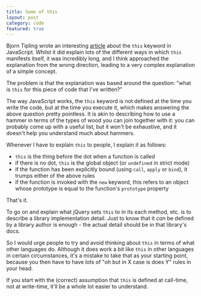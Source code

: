 ```yaml
---
title: Some of this
layout: post
category: code
featured: true
---
```


Bjorn Tipling wrote an interesting [article](http://bjorn.tipling.com/all-this)
about the ```this``` keyword in JavaScript. Whilst it did explain lots of the different
ways in which ```this``` manifests itself, it was incredibly long, and I think approached
the explanation from the wrong direction, leading to a very complex explanation of
a simple concept.

The problem is that the explanation was based around the question: "what is ```this```
for this piece of code that I've written?"

The way JavaScript works, the ```this``` keyword is not defined at the time you write
the code, but at the time you execute it, which makes answering the above question
pretty pointless. It is akin to describing how to use a hammer in terms of the types
of wood you can join together with it: you can probably come up with a useful list, but
it won't be exhaustive, and it doesn't help you understand much about hammers.

Whenever I have to explain ```this``` to people, I explain it as follows:

* ```this``` is the thing before the dot when a function is called
* if there is no dot, ```this``` is the global object (or ```undefined``` in strict mode)
* if the function has been explicitly bound (using ```call```, ```apply``` or ```bind```),
it trumps either of the above rules
* if the function is invoked with the ```new``` keyword, this refers to an object
whose prototype is equal to the function's ```prototype``` property

That's it.

To go on and explain what jQuery sets ```this``` to in its each method, etc. is
to describe a library implementation detail. Just to know that it _can_ be defined
by a library author is enough - the actual detail should be in that library's docs.

So I would urge people to try and avoid thinking about ```this``` in terms of what
other languages do. Although it does work a bit like ```this``` in other languages
in certain circumstances, it's a mistake to take that as your starting point, because
you then have to have lots of "oh but in X case is does Y" rules in your head.

If you start with the (correct) assumption that ```this``` is defined at call-time,
not at write-time, it'll be a whole lot easier to understand.

